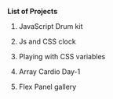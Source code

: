 **List of Projects**

1. JavaScript Drum kit

2. Js and CSS clock

3. Playing with CSS variables

4. Array Cardio Day-1

5. Flex Panel gallery
